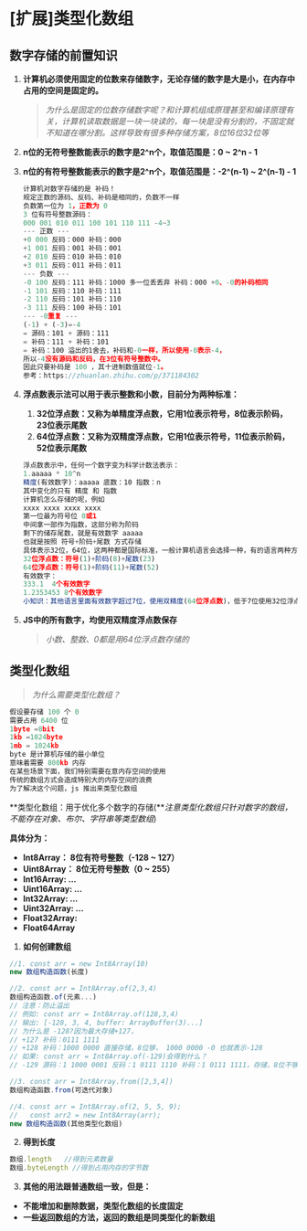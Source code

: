 # [扩展]类型化数组

## 数字存储的前置知识

1. **计算机必须使用固定的位数来存储数字，无论存储的数字是大是小，在内存中占用的空间是固定的。**

   > *为什么是固定的位数存储数字呢？和计算机组成原理甚至和编译原理有关，计算机读取数据是一块一块读的，每一块是没有分割的，不固定就不知道在哪分割。这样导致有很多种存储方案，8位16位32位等*
   >
2. **n位的无符号整数能表示的数字是2^n个，取值范围是：0 ~ 2^n - 1**
3. **n位的有符号整数能表示的数字是2^n个，取值范围是：-2^(n-1) ~ 2^(n-1) - 1**

   ```js
   计算机对数字存储的是 补码！
   规定正数的源码、反码、补码是相同的，负数不一样
   负数第一位为 1，正数为 0
   3 位有符号整数源码：
   000 001 010 011 100 101 110 111 -4~3
   --- 正数 ---
   +0 000 反码：000 补码：000 
   +1 001 反码：001 补码：001
   +2 010 反码：010 补码：010
   +3 011 反码：011 补码：011
   --- 负数 ---
   -0 100 反码：111 补码：1000 多一位丢丢弃 补码：000 +0、-0的补码相同
   -1 101 反码：110 补码：111
   -2 110 反码：101 补码：110
   -3 111 反码：100 补码：101
   --- -0重复 ---
   (-1) + (-3)=-4
   = 源码：101 + 源码：111
   = 补码：111 + 补码：101
   = 补码：100 溢出的1舍去，补码和-0一样，所以使用-0表示-4，
   所以-4没有源码和反码，在3位有符号整数中。
   因此只要补码是 100 ，其十进制数值就位-1。
   参考：https://zhuanlan.zhihu.com/p/371184302
   ```

4. **浮点数表示法可以用于表示整数和小数，目前分为两种标准：**

   1. **32位浮点数：又称为单精度浮点数，它用1位表示符号，8位表示阶码，23位表示尾数**
   2. **64位浮点数：又称为双精度浮点数，它用1位表示符号，11位表示阶码，52位表示尾数**

   ```js
   浮点数表示中，任何一个数字变为科学计数法表示：
   1.aaaaa * 10^n 
   精度(有效数字)：aaaaa 底数：10 指数：n 
   其中变化的只有 精度 和 指数
   计算机怎么存储的呢，例如
   xxxx xxxx xxxx xxxx
   第一位最为符号位 0或1
   中间拿一部作为指数，这部分称为阶码
   剩下的储存尾数，就是有效数字 aaaaa
   也就是按照 符号+阶码+尾数 方式存储
   具体表示32位，64位，这两种都是国际标准，一般计算机语言会选择一种，有的语言两种方式都有：
   32位浮点数：符号(1)+阶码(8)+尾数(23)
   64位浮点数：符号(1)+阶码(11)+尾数(52)
   有效数字：
   333.1  4个有效数字
   1.2353453 8个有效数字
   小知识：其他语言里面有效数字超过7位，使用双精度(64位浮点数)，低于7位使用32位浮点数。
   ```

5. **JS中的所有数字，均使用双精度浮点数保存**

   > *小数、整数、0都是用64位浮点数存储的*

## 类型化数组

> *为什么需要类型化数组？*

```js
假设要存储 100 个 0
需要占用 6400 位 
1byte =8bit 
1kb =1024byte
1mb = 1024kb
byte 是计算机存储的最小单位
意味着需要 800kb 内存
在某些场景下面，我们特别需要在意内存空间的使用
传统的数组方式会造成特别大的内存空间的浪费
为了解决这个问题，js 推出来类型化数组
```

**类型化数组：用于优化多个数字的存储(***注意类型化数组只针对数字的数组，不能存在对象、布尔、字符串等类型数组*)

**具体分为：**

* **Int8Array： 8位有符号整数（-128 ~ 127）**
* **Uint8Array： 8位无符号整数（0 ~ 255）**
* **Int16Array: ...**
* **Uint16Array: ...**
* **Int32Array: ...**
* **Uint32Array: ...**
* **Float32Array:**
* **Float64Array**

1. **如何创建数组**

```js
//1. const arr = new Int8Array(10)
new 数组构造函数(长度)

//2. const arr = Int8Array.of(2,3,4)
数组构造函数.of(元素...)
// 注意：防止溢出
// 例如: const arr = Int8Array.of(128,3,4)
// 输出: [-128, 3, 4, buffer: ArrayBuffer(3)...]
// 为什么是 -128?因为最大存储+127，
// +127 补码：0111 1111
// +128 补码：1000 0000 直接存储，8位够， 1000 0000 -0 也就表示-128
// 如果: const arr = Int8Array.of(-129)会得到什么？
// -129 源码：1 1000 0001 反码：1 0111 1110 补码：1 0111 1111，存储，8位不够，丢弃高位1，存储 0111 1111 也就是+127

//3. const arr = Int8Array.from([2,3,4])
数组构造函数.from(可迭代对象)

//4. const arr = Int8Array.of(2, 5, 5, 9);
//   const arr2 = new Int8Array(arr);
new 数组构造函数(其他类型化数组)

```

2. **得到长度**

```js
数组.length   //得到元素数量
数组.byteLength //得到占用内存的字节数
```

3. **其他的用法跟普通数组一致，但是：**

* **不能增加和删除数据，类型化数组的长度固定**
* **一些返回数组的方法，返回的数组是同类型化的新数组**
